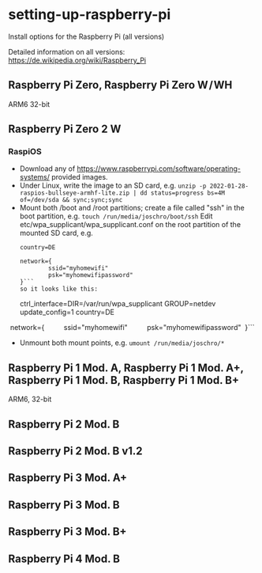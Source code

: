 setting-up-raspberry-pi
=======================
Install options for the Raspberry Pi (all versions)

Detailed information on all versions: https://de.wikipedia.org/wiki/Raspberry_Pi

Raspberry Pi Zero, Raspberry Pi Zero W / WH
-----------------------------------------
ARM6 32-bit

Raspberry Pi Zero 2 W
---------------------
### RaspiOS
* Download any of https://www.raspberrypi.com/software/operating-systems/ provided images.
* Under Linux, write the image to an SD card, e.g.
  ```unzip -p 2022-01-28-raspios-bullseye-armhf-lite.zip | dd status=progress bs=4M of=/dev/sda && sync;sync;sync```
* Mount both /boot and /root partitions; create a file called "ssh" in the boot partition, e.g.
  ```touch /run/media/joschro/boot/ssh```
  Edit etc/wpa_supplicant/wpa_supplicant.conf on the root partition of the mounted SD card, e.g.
  ```cat >> /run/media/jschrode/rootfs/etc/wpa_supplicant/wpa_supplicant.conf <<EOF
  country=DE
  
  network={
          ssid="myhomewifi"
          psk="myhomewifipassword"
  }```
  so it looks like this:
  ```
  ctrl_interface=DIR=/var/run/wpa_supplicant GROUP=netdev
  update_config=1
  country=DE
  
  network={
          ssid="myhomewifi"
          psk="myhomewifipassword"
  }```
* Unmount both mount points, e.g.
  ```umount /run/media/joschro/*```

Raspberry Pi 1 Mod. A, Raspberry Pi 1 Mod. A+, Raspberry Pi 1 Mod. B, Raspberry Pi 1 Mod. B+
---------------------
ARM6, 32-bit

Raspberry Pi 2 Mod. B
---------------------

Raspberry Pi 2 Mod. B v1.2
---------------------

Raspberry Pi 3 Mod. A+
---------------------

Raspberry Pi 3 Mod. B
---------------------

Raspberry Pi 3 Mod. B+
---------------------

Raspberry Pi 4 Mod. B
---------------------
